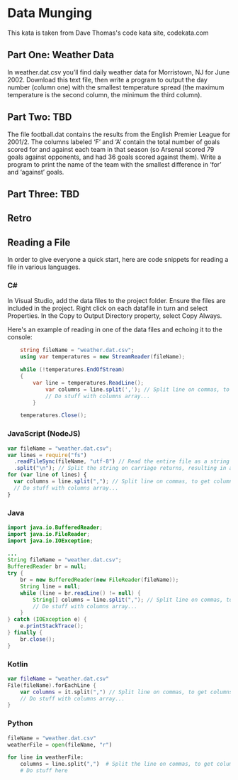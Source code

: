 # Data Munging

This kata is taken from Dave Thomas's code kata site, codekata.com

## Part One: Weather Data

In weather.dat.csv you’ll find daily weather data for Morristown, NJ for June 2002. Download this text file, then write a program to output the day number (column one) with the smallest temperature spread (the maximum temperature is the second column, the minimum the third column).

## Part Two: TBD

The file football.dat contains the results from the English Premier League for 2001/2. The columns labeled ‘F’ and ‘A’ contain the total number of goals scored for and against each team in that season (so Arsenal scored 79 goals against opponents, and had 36 goals scored against them). Write a program to print the name of the team with the smallest difference in ‘for’ and ‘against’ goals.

## Part Three: TBD

## Retro

## Reading a File

In order to give everyone a quick start, here are code snippets for reading a file in various languages.

### C\#

In Visual Studio, add the data files to the project folder. Ensure the files are included in the project. Right click on each datafile in turn and select Properties. In the Copy to Output Directory property, select Copy Always.

Here's an example of reading in one of the data files and echoing it to the console:

```c#
    string fileName = "weather.dat.csv";
    using var temperatures = new StreamReader(fileName);

    while (!temperatures.EndOfStream)
    {
        var line = temperatures.ReadLine();
            var columns = line.split(','); // Split line on commas, to get columns
            // Do stuff with columns array...
        }

    temperatures.Close();
```

### JavaScript (NodeJS)

```javascript
var fileName = "weather.dat.csv";
var lines = require("fs")
  .readFileSync(fileName, "utf-8") // Read the entire file as a string (not recommended for very large files, but fine here...)
  .split("\n"); // Split the string on carriage returns, resulting in an array with an entry per line
for (var line of lines) {
  var columns = line.split(","); // Split line on commas, to get columns
  // Do stuff with columns array...
}
```

### Java

```java
import java.io.BufferedReader;
import java.io.FileReader;
import java.io.IOException;

...
String fileName = "weather.dat.csv";
BufferedReader br = null;
try {
    br = new BufferedReader(new FileReader(fileName));
    String line = null;
    while (line = br.readLine() != null) {
        String[] columns = line.split(","); // Split line on commas, to get columns
        // Do stuff with columns array...
    }
} catch (IOException e) {
    e.printStackTrace();
} finally {
    br.close();
}
```

### Kotlin

```kotlin
var fileName = "weather.dat.csv"
File(fileName).forEachLine {
    var columns = it.split(",") // Split line on commas, to get columns
    // Do stuff with columns array...
}
```

### Python

```python
fileName = "weather.dat.csv"
weatherFile = open(fileName, "r")

for line in weatherFile:
    columns = line.split(",")  # Split the line on commas, to get columns
    # Do stuff here
```
